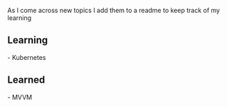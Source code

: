 As I come across new topics I add them to a readme to keep track of my learning


<h2> Learning </h2>
- Kubernetes


<h2>Learned</h2>
- MVVM